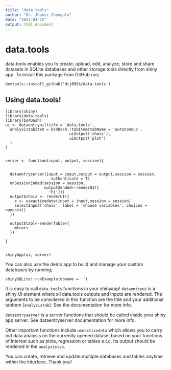 ```yaml
---
title: "data.tools"
author: "Dr. Jhansi Chengala"
date: "2023-04-15"
output: html_document
---
```


# data.tools

data.tools enables you to create, upload, edit, analyze, store and share datasets in SQLite databases and other storage tools directly from shiny app. To install this package from GitHub run;
```
devtools::install_github('drj0954/data.tools')
```

## Using data.tools!
```
library(shiny)
library(data.tools)
library(bs4Dash)
ui <- dataentryui(title = 'data.tools',
  analysistabItem = bs4Dash::tabItem(tabName = 'autonomous',
                            uiOutput('choiz'),
                            uiOutput('plot')
  )
)


server <- function(input, output, session){


  dataentryserver(input = input,output = output,session = session,
                    authenticate = T)
  onSessionEnded(session = session,
                 output$ended<-renderUI({
                   'hi'}))
  output$choiz <- renderUI({
    x <- useactivedata(input = input,session = session)
    selectInput('chois', label = 'choose variables', choices = names(x))
  })

  output$tabl<-renderTable({
    mtcars
  })

}


shinyApp(ui, server)

```
You can also use the demo app to build and manage your custom databases by running;
```
shinySQLite::runExample(dbname = '')
```
It is easy to call ```data.tools``` functions in your shinyapp! 
```dataentryui``` is a shiny UI element where all data.tools outputs and inputs are rendered. The arguments to be considered in this function are the title and your additional tabItem (```analysistab```). See the documentation for more info.

```dataentryserver``` is a server functions that should be called inside your shiny app server. See dataentryserver documentation for more info.

Other important functions include ```useactivedata``` which allows you to carry out data analysis on the currently opened dataset based on your functions of interest such as plots, regression or tables e.t.c. Its output should be rendered in the ```analysistab```.  

You can create, retrieve and update multiple databases and tables anytime within the interface.
Thank you!
